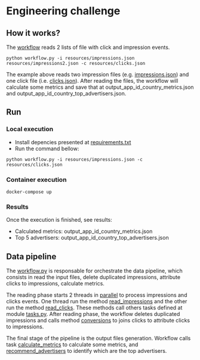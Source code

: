 # Engineering challenge

## How it works?

The [workflow](./workflow.py) reads 2 lists of file with click and impression events.

```
python workflow.py -i resources/impressions.json resources/impressions2.json -c resources/clicks.json
```

The example above reads two impression files (e.g. [impressions.json](./resources/impressions.json)) and one click file (i.e. [clicks.json](./resources/clicks.json)).
After reading the files, the workflow will calculate some metrics and save that at output_app_id_country_metrics.json and output_app_id_country_top_advertisers.json.

## Run

### Local execution
- Install depencies presented at [requirements.txt](./requirements.txt)
- Run the command bellow:
```
python workflow.py -i resources/impressions.json -c resources/clicks.json
```
### Container execution
```
docker-compose up
```
### Results
Once the execution is finished, see results:
  - Calculated metrics: output_app_id_country_metrics.json
  - Top 5 advertisers: output_app_id_country_top_advertisers.json
  
## Data pipeline

The [workflow.py](./workflow.py) is responsable for orchestrate the data pipeline, which consists in read the input files, delete duplicated impressions, attribute clicks to impressions, calculate metrics.

The reading phase starts 2 threads in [parallel](./workflow.py#L67) to process impressions and clicks events. One thread run the method [read_impressions](./workflow.py#L14) and the other run the method [read_clicks](./workflow.py#L23). These methods call others tasks defined at module [tasks.py](./tasks.py). After reading phase, the workflow deletes duplicated impressions and calls method [conversions](./workflow.py#L29) to joins clicks to attribute clicks to impressions.

The final stage of the pipeline is the output files generation. Workflow calls task [calculate_metrics](./workflow.py#L36) to calculate some metrics, and [recommend_advertisers](./workflow.py#L46) to identify which are the top advertisers.
